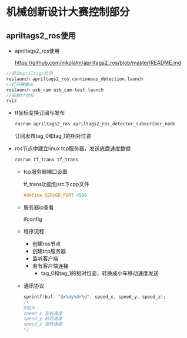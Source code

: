 # 机械创新设计大赛控制部分
## apriltags2_ros使用

- apriltags2_ros使用

  <https://github.com/nikolalm/apriltags2_ros/blob/master/README.md>

```c
//启动apriltags检测
roslaunch apriltags2_ros continuous_detection.launch 
//打开摄像头
roslaunch usb_cam usb_cam-test.launch 
//观察tf坐标
rviz
```

- tf坐标变换订阅与发布

  ```c
  rosrun apriltags2_ros apriltags2_ros_detector_subscriber_node
  ```

  订阅发布tag_0和tag_1的相对位姿

- ros节点中建立linux tcp服务器，发送底盘速度数据

  ```c
  rosrun tf_trans tf_trans
  ```

  - tcp服务器端口设置

    tf_trans功能包src下cpp文件

    ```c++
    #define SERVER_PORT 4500
    ```

  - 服务器ip查看

    ifconfig

  - 程序流程

    - 创建ros节点
    - 创建tcp服务器
    - 监听客户端
    - 若有客户端连接
      - tag_0和tag_1的相对位姿，转换成小车移动速度发送

  - 通讯协议

    ```c++
    sprintf(buf, "@x%dy%dr%d", speed_x, speed_y, speed_z);
    /*
    @帧头
    speed_x 左右速度
    speed_y 前后速度
    speed_z 旋转速度
    */
    ```

    

  
